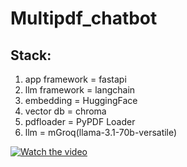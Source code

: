
# Multipdf_chatbot
## Stack:
1. app framework = fastapi
2. llm framework = langchain
3. embedding = HuggingFace
4. vector db = chroma
5. pdfloader = PyPDF Loader
6. llm = mGroq(llama-3.1-70b-versatile)

[![Watch the video](https://img.youtube.com/vi/-Kov818J2d4/0.jpg)](https://youtu.be/-Kov818J2d4)
